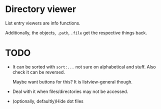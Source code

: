 # Directory viewer

List entry viewers are info functions.

Additionally, the objects, `.path`, `.file` get the respective things back.

# TODO

* It can be sorted with `sort:...` not sure on alphabetical and stuff. Also
  check it can be reversed.
  
  Maybe want buttons for this? It is listview-general though.

* Deal with it when files/directories may not be accessed.

* (optionally, defaultly)Hide dot files
